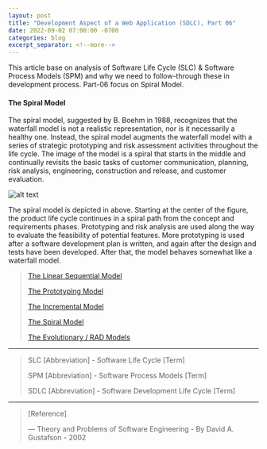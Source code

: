 ```yaml
---
layout: post
title: "Development Aspect of a Web Application (SDLC), Part 06"
date: 2022-09-02 07:00:00 -0700
categories: blog
excerpt_separator: <!--more-->
---
```

This article base on analysis of Software Life Cycle (SLC) & Software Process Models (SPM) and why we need to follow-through these in development process. Part-06 focus on Spiral Model. <!--more-->

#### The Spiral Model

The spiral model, suggested by B. Boehm in 1988, recognizes that the waterfall model is not a realistic representation, nor is it necessarily a healthy one. Instead, the spiral model augments the waterfall model with a series of strategic prototyping and risk assessment activities throughout the life cycle. The image of the model is a spiral that starts in the middle and continually revisits the basic tasks of customer communication, planning, risk analysis, engineering, construction and release, and customer evaluation.

![alt text](https://i.imgur.com/z2aFTCl.png)

The spiral model is depicted in above. Starting at the center of the figure, the product life cycle continues in a spiral path from the concept and requirements phases. Prototyping and risk analysis are used along the way to evaluate the feasibility of potential features. More prototyping is used after a software development plan is written, and again after the design and tests have been developed. After that, the model behaves somewhat like a waterfall model.


> [The Linear Sequential Model][Part-1]
> 
> [The Prototyping Model][Part-2]
> 
> [The Incremental Model][Part-3]
> 
> [The Spiral Model][Part-4]
> 
> [The Evolutionary / RAD Models][Part-5]
> 

* * *

> SLC [Abbreviation] - Software Life Cycle [Term]
> 
> SPM [Abbreviation] - Software Process Models [Term]
> 
> SDLC [Abbreviation] - Software Development Life Cycle [Term]
> 

* * *

> [Reference]
> 
> ― Theory and Problems of Software Engineering - By David A. Gustafson - 2002
> 

[Part-1]: https://roshanx911.github.io/blog/2022/08/29/development-of-web-app-part-03.html
[Part-2]: https://roshanx911.github.io/blog/2022/08/30/development-of-web-app-part-04.html
[Part-3]: https://roshanx911.github.io/blog/2022/08/31/development-of-web-app-part-05.html
[Part-4]: https://roshanx911.github.io/blog/2022/09/02/development-of-web-app-part-06.html
[Part-5]: https://roshanx911.github.io/blog/2022/09/03/development-of-web-app-part-07.html
